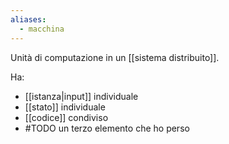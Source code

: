 ```yaml
---
aliases:
  - macchina
---
```

Unità di computazione in un [[sistema distribuito]].

Ha:
- [[istanza|input]] individuale
- [[stato]] individuale
- [[codice]] condiviso
- #TODO un terzo elemento che ho perso

